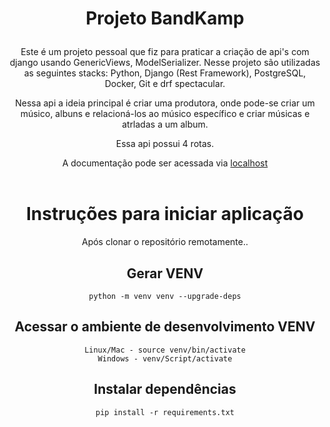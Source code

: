 # <p align="center">Projeto BandKamp</p>

<div align="center">
Este é um projeto pessoal que fiz para praticar a criação de api's com django usando GenericViews, ModelSerializer.
Nesse projeto são utilizadas as seguintes stacks: Python, Django (Rest Framework), PostgreSQL, Docker, Git e drf spectacular.

Nessa api a ideia principal é criar uma produtora, onde pode-se criar um músico, albuns e relacioná-los ao músico específico e criar músicas e atrladas a um album.

Essa api possui 4 rotas. 

A documentação pode ser acessada via [localhost](http://127.0.0.1:8000/api/schema/swagger-ui/)
<br>
<br>
# Instruções para iniciar aplicação

Após clonar o repositório remotamente..
## Gerar VENV
`python -m venv venv --upgrade-deps`
## Acessar o ambiente de desenvolvimento VENV
`Linux/Mac - source venv/bin/activate`<br>
`Windows - venv/Script/activate`
## Instalar dependências
`pip install -r requirements.txt`
</div>